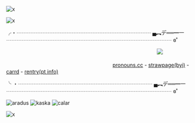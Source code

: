 ![x](https://64.media.tumblr.com/423834478a7569c7dac1d9394202a2ce/8fafd19908c5c69e-79/s540x810/0231286ecda73fb9c0b44b3ca7db1424b91c2b1d.gifv)


![x](https://static.wikitide.net/hellmetwiki/5/55/Hellmet_Wordmark.png)


╭・┄┄┄┄┄┄┄┄┄┄┄┄┄┄┄┄┄┄┄┄┄┄┄┄┄┄ ▄︻デ══━一 ┄┄┄┄┄┄┄┄┄┄┄┄┄┄┄┄┄┄┄┄┄┄┄┄┄┄┄┄┄┄┄┄ ɞ˚


　　　　 ​　　　　 ​　　　　　　　　　　 ​　　　　　　　 ​　　　![](https://komarev.com/ghpvc/?username=1xdoee&color=334116&style=plastic&label=cuties)


　　　　 ​　　　　　　　　　　 ​　　　　　　[pronouns.cc](https://pronouns.cc/@kekpy) - [strawpage(byi)](https://homicidalporkchops.straw.page/) - [carrd](https://1xdoe-my-love.carrd.co/) - [rentry(pt info)](https://rentry.co/voxxyval)


╰ ・┄┄┄┄┄┄┄┄┄┄┄┄┄┄┄┄┄┄┄┄┄┄┄┄┄┄ ▄︻デ══━一 ┄┄┄┄┄┄┄┄┄┄┄┄┄┄┄┄┄┄┄┄┄┄┄┄┄┄┄┄┄┄┄┄ ɞ˚


![aradus](https://64.media.tumblr.com/97e3c0d293845a36ff11cf3512337958/4ccb447dce9b07dd-07/s250x400/e9de45bf00b8a16731c376884fca79068e45be69.pnj) ![kaska](https://64.media.tumblr.com/caa2a376c62301a85a750cce7466b6c9/b83b1c236b73c0e3-4c/s400x600/2f1483df9d6819287525cb6199ba168411794f31.pnj) ![calar](https://64.media.tumblr.com/dd9b566be53919a01d6e7c9e505f3031/4ccb447dce9b07dd-1e/s250x400/78df96341e30b34f1bd18f6e0e2e063ccfc35196.webp)


![x](https://static.wikitide.net/hellmetwiki/1/1f/Decovenant.png)
